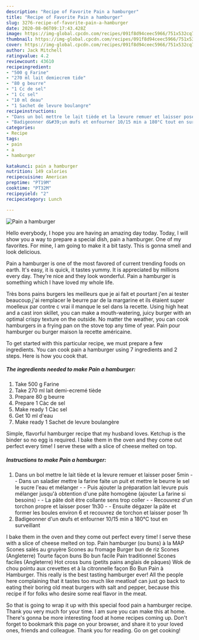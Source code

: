 ```yaml
---
description: "Recipe of Favorite Pain a hamburger"
title: "Recipe of Favorite Pain a hamburger"
slug: 3276-recipe-of-favorite-pain-a-hamburger
date: 2020-08-06T09:17:43.428Z
image: https://img-global.cpcdn.com/recipes/091f8d94ceec5966/751x532cq70/pain-a-hamburger-photo-principale-de-la-recette.jpg
thumbnail: https://img-global.cpcdn.com/recipes/091f8d94ceec5966/751x532cq70/pain-a-hamburger-photo-principale-de-la-recette.jpg
cover: https://img-global.cpcdn.com/recipes/091f8d94ceec5966/751x532cq70/pain-a-hamburger-photo-principale-de-la-recette.jpg
author: Jack Mitchell
ratingvalue: 4.2
reviewcount: 43610
recipeingredient:
- "500 g Farine"
- "270 ml lait demiecrem tide"
- "80 g beurre"
- "1 Cc de sel"
- "1 Cc sel"
- "10 ml deau"
- "1 Sachet de levure boulangre"
recipeinstructions:
- "Dans un bol mettre le lait tiède et la levure remuer et laisser poser 5min  Dans un saladier mettre la farine faite un puit et mettre le beurre le sel le sucre l&#39;eau et mélanger  Puis ajouter la préparation lait levure puis mélanger jusqu&#39;à obtention d&#39;une pâte homogène (ajouter La farine si besoins)  La pâte doit être collante sens trop coller  Recouvrez d&#39;un torchon propre et laisser poser 1h30  Ensuite dégazer la pâte et former les boules environ 6 et recouvrez de torchon et laisser poser 1h"
- "Badigeonner d&#39;un œufs et enfourner 10/15 min a 180°C tout en surveillant"
categories:
- Recipe
tags:
- pain
- a
- hamburger

katakunci: pain a hamburger 
nutrition: 149 calories
recipecuisine: American
preptime: "PT19M"
cooktime: "PT32M"
recipeyield: "2"
recipecategory: Lunch

---
```



![Pain a hamburger](https://img-global.cpcdn.com/recipes/091f8d94ceec5966/751x532cq70/pain-a-hamburger-photo-principale-de-la-recette.jpg)

Hello everybody, I hope you are having an amazing day today. Today, I will show you a way to prepare a special dish, pain a hamburger. One of my favorites. For mine, I am going to make it a bit tasty. This is gonna smell and look delicious.

Pain a hamburger is one of the most favored of current trending foods on earth. It's easy, it is quick, it tastes yummy. It is appreciated by millions every day. They're nice and they look wonderful. Pain a hamburger is something which I have loved my whole life.

Très bons pains burgers les meilleurs que je ai fait et pourtant j&#39;en ai tester beaucoup,j&#39;ai remplacer le beurre par de la margarine et ils étaient super moelleux par contre c vrai il manque le sel dans la recette. Using high heat and a cast iron skillet, you can make a mouth-watering, juicy burger with an optimal crispy texture on the outside. No matter the weather, you can cook hamburgers in a frying pan on the stove top any time of year. Pain pour hamburger ou burger maison la recette américaine.


To get started with this particular recipe, we must prepare a few ingredients. You can cook pain a hamburger using 7 ingredients and 2 steps. Here is how you cook that.

<!--inarticleads1-->

##### The ingredients needed to make Pain a hamburger:

1. Take 500 g Farine
1. Take 270 ml lait demi-ecremé tiède
1. Prepare 80 g beurre
1. Prepare 1 Càc de sel
1. Make ready 1 Càc sel
1. Get 10 ml d&#39;eau
1. Make ready 1 Sachet de levure boulangère


Simple, flavorful hamburger recipe that my husband loves. Ketchup is the binder so no egg is required. I bake them in the oven and they come out perfect every time! I serve these with a slice of cheese melted on top. 

<!--inarticleads2-->

##### Instructions to make Pain a hamburger:

1. Dans un bol mettre le lait tiède et la levure remuer et laisser poser 5min -  - Dans un saladier mettre la farine faite un puit et mettre le beurre le sel le sucre l&#39;eau et mélanger -  - Puis ajouter la préparation lait levure puis mélanger jusqu&#39;à obtention d&#39;une pâte homogène (ajouter La farine si besoins) -  - La pâte doit être collante sens trop coller -  - Recouvrez d&#39;un torchon propre et laisser poser 1h30 -  - Ensuite dégazer la pâte et former les boules environ 6 et recouvrez de torchon et laisser poser 1h
1. Badigeonner d&#39;un œufs et enfourner 10/15 min a 180°C tout en surveillant


I bake them in the oven and they come out perfect every time! I serve these with a slice of cheese melted on top. Pain hamburger (ou buns) à la MAP Scones salés au gruyère Scones au fromage Burger bun de riz Scones (Angleterre) Tourte façon buns Bo bun facile Pain traditionnel Scones faciles (Angleterre) Hot cross buns (petits pains anglais de pâques) Wok de chou pointu aux crevettes et à la citronnelle façon Bo Bun Pain à Hamburger. This really is the best tasting hamburger ever! All the people here complaining that it tastes too much like meatloaf can just go back to eating their boring old meat burgers with salt and pepper, because this recipe if for folks who desire some real flavor in the meat. 

So that is going to wrap it up with this special food pain a hamburger recipe. Thank you very much for your time. I am sure you can make this at home. There's gonna be more interesting food at home recipes coming up. Don't forget to bookmark this page on your browser, and share it to your loved ones, friends and colleague. Thank you for reading. Go on get cooking!
